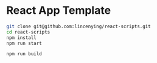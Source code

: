 # React App Template

```sh
git clone git@github.com:lincenying/react-scripts.git
cd react-scripts
npm install
npm run start

npm run build
```
